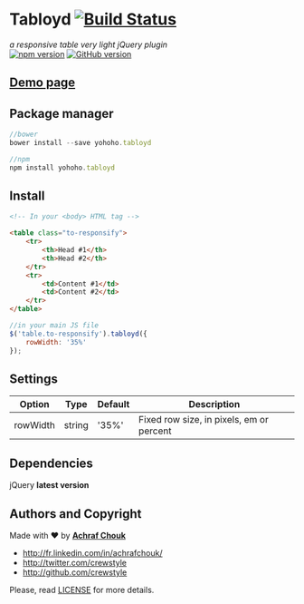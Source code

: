 # Tabloyd [![Build Status](https://travis-ci.org/crewstyle/yohoho.tabloyd.svg?branch=master)](https://travis-ci.org/crewstyle/tabloyd)

_a responsive table very light jQuery plugin_  
[![npm version](https://badge.fury.io/js/yohoho.tabloyd.svg)](https://badge.fury.io/js/yohoho.tabloyd)
[![GitHub version](https://badge.fury.io/gh/crewstyle%2Fyohoho.tabloyd.svg)](https://badge.fury.io/gh/crewstyle%2Fyohoho.tabloyd)  


## [Demo page](https://cdn.rawgit.com/crewstyle/yohoho.tabloyd/eb15d4d04871dab86c3d2d06592117169b85745a/demo/index.html)


## Package manager

````javascript
//bower
bower install --save yohoho.tabloyd
````

````javascript
//npm
npm install yohoho.tabloyd
````


## Install

````html
<!-- In your <body> HTML tag -->

<table class="to-responsify">
    <tr>
        <th>Head #1</th>
        <th>Head #2</th>
    </tr>
    <tr>
        <td>Content #1</td>
        <td>Content #2</td>
    </tr>
</table>
````

````javascript
//in your main JS file
$('table.to-responsify').tabloyd({
    rowWidth: '35%'
});
````


## Settings

Option | Type | Default | Description
------ | ---- | ------- | -----------
rowWidth | string | '35%' | Fixed row size, in pixels, em or percent


## Dependencies

jQuery **latest version**


## Authors and Copyright

Made with ♥ by **[Achraf Chouk](http://github.com/crewstyle "Achraf Chouk")**

+ http://fr.linkedin.com/in/achrafchouk/
+ http://twitter.com/crewstyle
+ http://github.com/crewstyle

Please, read [LICENSE](https://github.com/crewstyle/yohoho.tabloyd/blob/master/LICENSE "LICENSE") for more details.
